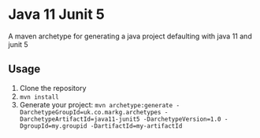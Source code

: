 # Java 11 Junit 5

A maven archetype for generating a java project defaulting with java 11 and junit 5

## Usage

1. Clone the repository
2. `mvn install`
3. Generate your project: `mvn archetype:generate -DarchetypeGroupId=uk.co.markg.archetypes -DarchetypeArtifactId=java11-junit5 -DarchetypeVersion=1.0 -DgroupId=my.groupid -DartifactId=my-artifactId`